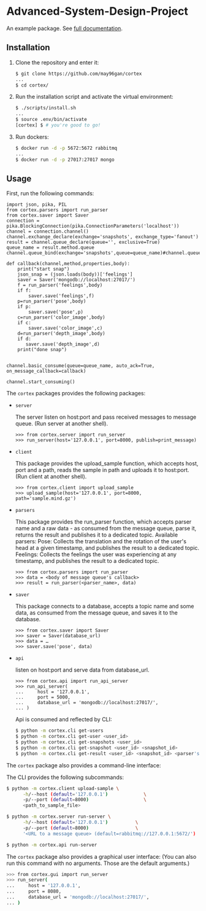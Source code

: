 

# Advanced-System-Design-Project

An example package. See [full documentation](https://advanced-system-design-foobar.readthedocs.io/en/latest/).

## Installation

1. Clone the repository and enter it:

    ```sh
    $ git clone https://github.com/may96gan/cortex
    ...
    $ cd cortex/
    ```

2. Run the installation script and activate the virtual environment:

    ```sh
    $ ./scripts/install.sh
    ...
    $ source .env/bin/activate
    [cortex] $ # you're good to go!
    ```
 
3. Run dockers:
    ```sh
    $ docker run -d -p 5672:5672 rabbitmq
    ...
    $ docker run -d -p 27017:27017 mongo 

## Usage

First, run the following commands:
```pycon
import json, pika, PIL
from cortex.parsers import run_parser
from cortex.saver import Saver
connection = pika.BlockingConnection(pika.ConnectionParameters('localhost'))
channel = connection.channel()
channel.exchange_declare(exchange='snapshots', exchange_type='fanout')
result = channel.queue_declare(queue='', exclusive=True)
queue_name = result.method.queue
channel.queue_bind(exchange='snapshots',queue=queue_name)#channel.queue_declare('current_snapshots')

def callback(channel,method,properties,body):
    print("start snap")
    json_snap = (json.loads(body))['feelings']
    saver = Saver('mongodb://localhost:27017/')
    f = run_parser('feelings',body)
    if f:
        saver.save('feelings',f)
    p=run_parser('pose',body)
    if p:
        saver.save('pose',p)
    c=run_parser('color_image',body)
    if c:
        saver.save('color_image',c)
    d=run_parser('depth_image',body)
    if d:
       saver.save('depth_image',d)
    print("done snap")


channel.basic_consume(queue=queue_name, auto_ack=True, on_message_callback=callback)

channel.start_consuming()

```

The `cortex` packages provides the following packages:

- `server`

    The server listen on host:port and pass received messages to message queue.
    (Run server at another shell).

    ```pycon
    >>> from cortex.server import run_server
    >>> run_server(host='127.0.0.1', port=8000, publish=print_message)
    ```
 
- `client`

    This package provides the upload_sample function, 
    which accepts host, port and a path,
    reads the sample in path and uploads it to host:port.
    (Run client at another shell).

    ```pycon
    >>> from cortex.client import upload_sample
    >>> upload_sample(host='127.0.0.1', port=8000, path='sample.mind.gz')
    ```
    
 - `parsers`

    This package provides the run_parser function, 
    which accepts parser name and a raw data - as consumed from the message queue,
    parse it, returns the result and publishes it to a dedicated topic.
    Available parsers: 
    Pose: Collects the translation and the rotation of the user's head at a given timestamp, and publishes the result to a dedicated               topic.
    Feelings: Collects the feelings the user was experiencing at any timestamp, and publishes the result to a dedicated topic.

    ```pycon
    >>> from cortex.parsers import run_parser
    >>> data = <body of message queue's callback>
    >>> result = run_parser(<parser_name>, data)
    ```
    
 - `saver`
 
    This package connects to a database, accepts a topic name and some data, as consumed from the message queue, and saves it to the         database.
    
    ```pycon
    >>> from cortex.saver import Saver
    >>> saver = Saver(database_url)
    >>> data = …
    >>> saver.save('pose', data)
    ```
- `api`

    listen on host:port and serve data from database_url.
    
    ```pycon
    >>> from cortex.api import run_api_server
    >>> run_api_server(
    ...     host = '127.0.0.1',
    ...     port = 5000,
    ...     database_url = 'mongodb://localhost:27017/',
    ... )
    ```    
    
  Api is consumed and reflected by CLI:
  ```sh
  $ python -m cortex.cli get-users
  $ python -m cortex.cli get-user <user_id>
  $ python -m cortex.cli get-snapshots <user_id>
  $ python -m cortex.cli get-snapshot <user_id> <snapshot_id>
  $ python -m cortex.cli get-result <user_id> <snapshot_id> <parser's name>
  ```

The `cortex` package also provides a command-line interface:

The CLI provides the following subcommands:

```sh
$ python -m cortex.client upload-sample \
      -h/--host (default='127.0.0.1')             \
      -p/--port (default=8000)                    \
      <path_to_sample_file>

```


```sh
$ python -m cortex.server run-server \
      -h/--host (default='127.0.0.1')          \
      -p/--port (default=8000)                 \
      '<URL to a message queue> (default=rabbitmq://127.0.0.1:5672/')

```

```sh
$ python -m cortex.api run-server
```

The `cortex` package also provides a graphical user interface:
(You can also run this command with no arguments. Those are the default arguments.)

```sh
>>> from cortex.gui import run_server
>>> run_server(
...     host = '127.0.0.1',
...     port = 8080,
...     database_url = 'mongodb://localhost:27017/',
... )
```



